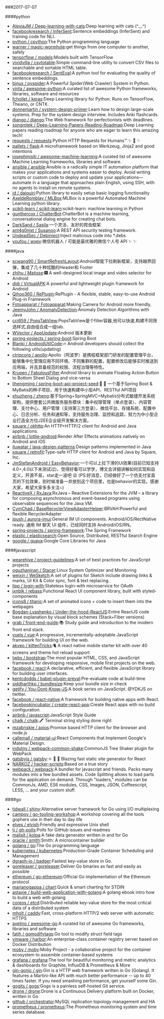 ###2017-07-07

####python
* [AlexiaJM / Deep-learning-with-cats](https://github.com/AlexiaJM/Deep-learning-with-cats):Deep learning with cats (^._.^)
* [facebookresearch / InferSent](https://github.com/facebookresearch/InferSent):Sentence embeddings (InferSent) and training code for NLI.
* [python / cpython](https://github.com/python/cpython):The Python programming language
* [warner / magic-wormhole](https://github.com/warner/magic-wormhole):get things from one computer to another, safely
* [tensorflow / models](https://github.com/tensorflow/models):Models built with TensorFlow
* [vividvilla / csvtotable](https://github.com/vividvilla/csvtotable):Simple command-line utility to convert CSV files to searchable and sortable HTML table.
* [facebookresearch / SentEval](https://github.com/facebookresearch/SentEval):A python tool for evaluating the quality of sentence embeddings.
* [binux / pyspider](https://github.com/binux/pyspider):A Powerful Spider(Web Crawler) System in Python.
* [vinta / awesome-python](https://github.com/vinta/awesome-python):A curated list of awesome Python frameworks, libraries, software and resources
* [fchollet / keras](https://github.com/fchollet/keras):Deep Learning library for Python. Runs on TensorFlow, Theano, or CNTK.
* [donnemartin / system-design-primer](https://github.com/donnemartin/system-design-primer):Learn how to design large-scale systems. Prep for the system design interview. Includes Anki flashcards.
* [django / django](https://github.com/django/django):The Web framework for perfectionists with deadlines.
* [songrotek / Deep-Learning-Papers-Reading-Roadmap](https://github.com/songrotek/Deep-Learning-Papers-Reading-Roadmap):Deep Learning papers reading roadmap for anyone who are eager to learn this amazing tech!
* [requests / requests](https://github.com/requests/requests):Python HTTP Requests for Humans™ ✨ 🍰 ✨
* [pallets / flask](https://github.com/pallets/flask):A microframework based on Werkzeug, Jinja2 and good intentions
* [josephmisiti / awesome-machine-learning](https://github.com/josephmisiti/awesome-machine-learning):A curated list of awesome Machine Learning frameworks, libraries and software.
* [ansible / ansible](https://github.com/ansible/ansible):Ansible is a radically simple IT automation platform that makes your applications and systems easier to deploy. Avoid writing scripts or custom code to deploy and update your applications— automate in a language that approaches plain English, using SSH, with no agents to install on remote systems.
* [jd / daiquiri](https://github.com/jd/daiquiri):Python library to easily setup basic logging functionality
* [AxeldeRomblay / MLBox](https://github.com/AxeldeRomblay/MLBox):MLBox is a powerful Automated Machine Learning python library.
* [scikit-learn / scikit-learn](https://github.com/scikit-learn/scikit-learn):scikit-learn: machine learning in Python
* [gunthercox / ChatterBot](https://github.com/gunthercox/ChatterBot):ChatterBot is a machine learning, conversational dialog engine for creating chat bots.
* [DarkSand / Sasila](https://github.com/DarkSand/Sasila):一个灵活、友好的爬虫框架
* [ant4g0nist / Susanoo](https://github.com/ant4g0nist/Susanoo):A REST API security testing framework.
* [UndeadSec / Debinject](https://github.com/UndeadSec/Debinject):Inject malicious code into *.debs
* [youfou / wxpy](https://github.com/youfou/wxpy):微信机器人 / 可能是最优雅的微信个人号 API ✨ ✨

####java
* [scwang90 / SmartRefreshLayout](https://github.com/scwang90/SmartRefreshLayout):Android智能下拉刷新框架，支持越界回弹，集成了几十种炫酷的Header和 Footer
* [zhihu / Matisse](https://github.com/zhihu/Matisse):🎆 A well-designed local image and video selector for Android
* [didi / VirtualAPK](https://github.com/didi/VirtualAPK):A powerful and lightweight plugin framework for Android
* [Qihoo360 / RePlugin](https://github.com/Qihoo360/RePlugin):RePlugin - A flexible, stable, easy-to-use Android Plug-in Framework
* [Fotoapparat / Fotoapparat](https://github.com/Fotoapparat/Fotoapparat):Making Camera for Android more friendly.
* [JeemyJohn / AnomalyDetection](https://github.com/JeemyJohn/AnomalyDetection):Anomaly Detection Algorithms with Java
* [ccj659 / PopsTabView](https://github.com/ccj659/PopsTabView):PopsTabView是个filter容器,他可以快速,构建不同筛选样式,自由组合成一组tab.
* [WVector / AppUpdate](https://github.com/WVector/AppUpdate):Android 版本更新
* [spring-projects / spring-boot](https://github.com/spring-projects/spring-boot):Spring Boot
* [Blankj / AndroidUtilCode](https://github.com/Blankj/AndroidUtilCode):🔥 Android developers should collect the following utils(updating)
* [ctripcorp / apollo](https://github.com/ctripcorp/apollo):Apollo（阿波罗）是携程框架部门研发的配置管理平台，能够集中化管理应用不同环境、不同集群的配置，配置修改后能够实时推送到应用端，并且具备规范的权限、流程治理等特性。
* [Krupen / FabulousFilter](https://github.com/Krupen/FabulousFilter):Android library to animate Floating Action Button to Bottom Sheet Dialog and vice-versa
* [lihengming / spring-boot-api-project-seed](https://github.com/lihengming/spring-boot-api-project-seed):🌱 🚀 一个基于Spring Boot & MyBatis的种子项目，用于快速构建中小型API、RESTful API项目
* [shuzheng / zheng](https://github.com/shuzheng/zheng):基于Spring+SpringMVC+Mybatis分布式敏捷开发系统架构，提供整套公共微服务服务模块：集中权限管理（单点登录）、内容管理、支付中心、用户管理（支持第三方登录）、微信平台、存储系统、配置中心、日志分析、任务和通知等，支持服务治理、监控和追踪，努力为中小型企业打造全方位J2EE企业级开发解决方案。
* [square / okhttp](https://github.com/square/okhttp):An HTTP+HTTP/2 client for Android and Java applications.
* [airbnb / lottie-android](https://github.com/airbnb/lottie-android):Render After Effects animations natively on Android and iOS
* [iluwatar / java-design-patterns](https://github.com/iluwatar/java-design-patterns):Design patterns implemented in Java
* [square / retrofit](https://github.com/square/retrofit):Type-safe HTTP client for Android and Java by Square, Inc.
* [JmStefanAndroid / EasyBehavior](https://github.com/JmStefanAndroid/EasyBehavior):一个可以上拉下滑的Ui效果(目前已知支持4.0+,4.0以下未测试过)，觉得好看可以学学，博文会详细讲解如何实现和自定义，开源不易，star走一波吧 😜 (PS:好消息，已经做好了一个仿支付宝首页的下拉效果，到时候准备一并放到这个项目里，也是behavior的实现，感谢大家，希望大家多多关注~)
* [ReactiveX / RxJava](https://github.com/ReactiveX/RxJava):RxJava – Reactive Extensions for the JVM – a library for composing asynchronous and event-based programs using observable sequences for the Java VM.
* [CymChad / BaseRecyclerViewAdapterHelper](https://github.com/CymChad/BaseRecyclerViewAdapterHelper):BRVAH:Powerful and flexible RecyclerAdapter
* [jpush / aurora-imui](https://github.com/jpush/aurora-imui):General IM UI components. Android/iOS/RectNative ready. 通用 IM 聊天 UI 组件，已经同时支持 Android/iOS/RN。
* [spring-projects / spring-framework](https://github.com/spring-projects/spring-framework):The Spring Framework
* [elastic / elasticsearch](https://github.com/elastic/elasticsearch):Open Source, Distributed, RESTful Search Engine
* [google / guava](https://github.com/google/guava):Google Core Libraries for Java

####javascript
* [wearehive / project-guidelines](https://github.com/wearehive/project-guidelines):A set of best practices for JavaScript projects
* [oguzhaninan / Stacer](https://github.com/oguzhaninan/Stacer):Linux System Optimizer and Monitoring
* [weixin / WeSketch](https://github.com/weixin/WeSketch):A set of plugins for Sketch include drawing links & marks, UI Kit & Color sync, font & text replacing.
* [lipp / login-with](https://github.com/lipp/login-with):Stateless login-with microservice for OAuth
* [jxnblk / rebass](https://github.com/jxnblk/rebass):Functional React UI component library, built with styled-components
* [icons8 / titanic](https://github.com/icons8/titanic):A set of animated icons + code to insert them into the webpages
* [Bogdan-Lyashenko / Under-the-hood-ReactJS](https://github.com/Bogdan-Lyashenko/Under-the-hood-ReactJS):Entire ReactJS code base explanation by visual block schemes (Stack+Fiber versions)
* [grab / front-end-guide](https://github.com/grab/front-end-guide):📚 Study guide and introduction to the modern front end stack.
* [vuejs / vue](https://github.com/vuejs/vue):A progressive, incrementally-adoptable JavaScript framework for building UI on the web.
* [akveo / kittenTricks](https://github.com/akveo/kittenTricks):🐈 A react native mobile starter kit with over 40 screens and theme hot reload support
* [twbs / bootstrap](https://github.com/twbs/bootstrap):The most popular HTML, CSS, and JavaScript framework for developing responsive, mobile first projects on the web.
* [facebook / react](https://github.com/facebook/react):A declarative, efficient, and flexible JavaScript library for building user interfaces.
* [kentcdodds / babel-plugin-preval](https://github.com/kentcdodds/babel-plugin-preval):Pre-evaluate code at build-time
* [siddharthkp / bundlesize](https://github.com/siddharthkp/bundlesize):Keep your bundle size in check
* [getify / You-Dont-Know-JS](https://github.com/getify/You-Dont-Know-JS):A book series on JavaScript. @YDKJS on twitter.
* [facebook / react-native](https://github.com/facebook/react-native):A framework for building native apps with React.
* [facebookincubator / create-react-app](https://github.com/facebookincubator/create-react-app):Create React apps with no build configuration.
* [airbnb / javascript](https://github.com/airbnb/javascript):JavaScript Style Guide
* [chalk / chalk](https://github.com/chalk/chalk):🖍 Terminal string styling done right
* [mzabriskie / axios](https://github.com/mzabriskie/axios):Promise based HTTP client for the browser and node.js
* [callemall / material-ui](https://github.com/callemall/material-ui):React Components that Implement Google's Material Design.
* [indutny / webpack-common-shake](https://github.com/indutny/webpack-common-shake):CommonJS Tree Shaker plugin for WebPack
* [gatsbyjs / gatsby](https://github.com/gatsbyjs/gatsby):⚛️ 📄 🚀 Blazing fast static site generator for React
* [NARKOZ / hacker-scripts](https://github.com/NARKOZ/hacker-scripts):Based on a true story
* [webpack / webpack](https://github.com/webpack/webpack):A bundler for javascript and friends. Packs many modules into a few bundled assets. Code Splitting allows to load parts for the application on demand. Through "loaders," modules can be CommonJs, AMD, ES6 modules, CSS, Images, JSON, Coffeescript, LESS, ... and your custom stuff.

####go
* [tidwall / shiny](https://github.com/tidwall/shiny):Alternative server framework for Go using I/O multiplexing
* [campoy / go-tooling-workshop](https://github.com/campoy/go-tooling-workshop):A workshop covering all the tools gophers use in their day to day life
* [elves / elvish](https://github.com/elves/elvish):Friendly and expressive Unix shell
* [tj / gh-polls](https://github.com/tj/gh-polls):Polls for GitHub issues and readmes
* [malisit / kolpa](https://github.com/malisit/kolpa):A fake data generator written in and for Go
* [oracle / smith](https://github.com/oracle/smith):Smith: A microcontainer builder
* [golang / go](https://github.com/golang/go):The Go programming language
* [kubernetes / kubernetes](https://github.com/kubernetes/kubernetes):Production-Grade Container Scheduling and Management
* [dgraph-io / badger](https://github.com/dgraph-io/badger):Fastest key-value store in Go.
* [goreleaser / goreleaser](https://github.com/goreleaser/goreleaser):Deliver Go binaries as fast and easily as possible
* [ethereum / go-ethereum](https://github.com/ethereum/go-ethereum):Official Go implementation of the Ethereum protocol
* [marianogappa / chart](https://github.com/marianogappa/chart):Quick & smart charting for STDIN
* [astaxie / build-web-application-with-golang](https://github.com/astaxie/build-web-application-with-golang):A golang ebook intro how to build a web with golang
* [coreos / etcd](https://github.com/coreos/etcd):Distributed reliable key-value store for the most critical data of a distributed system
* [mholt / caddy](https://github.com/mholt/caddy):Fast, cross-platform HTTP/2 web server with automatic HTTPS
* [avelino / awesome-go](https://github.com/avelino/awesome-go):A curated list of awesome Go frameworks, libraries and software
* [fatih / gomodifytags](https://github.com/fatih/gomodifytags):Go tool to modify struct field tags
* [vmware / harbor](https://github.com/vmware/harbor):An enterprise-class container registry server based on Docker Distribution
* [moby / moby](https://github.com/moby/moby):Moby Project - a collaborative project for the container ecosystem to assemble container-based systems
* [grafana / grafana](https://github.com/grafana/grafana):The tool for beautiful monitoring and metric analytics & dashboards for Graphite, InfluxDB & Prometheus & More
* [gin-gonic / gin](https://github.com/gin-gonic/gin):Gin is a HTTP web framework written in Go (Golang). It features a Martini-like API with much better performance -- up to 40 times faster. If you need smashing performance, get yourself some Gin.
* [gogits / gogs](https://github.com/gogits/gogs):Gogs is a painless self-hosted Git service.
* [drone / drone](https://github.com/drone/drone):Drone is a Continuous Delivery platform built on Docker, written in Go
* [github / orchestrator](https://github.com/github/orchestrator):MySQL replication topology management and HA
* [prometheus / prometheus](https://github.com/prometheus/prometheus):The Prometheus monitoring system and time series database.

